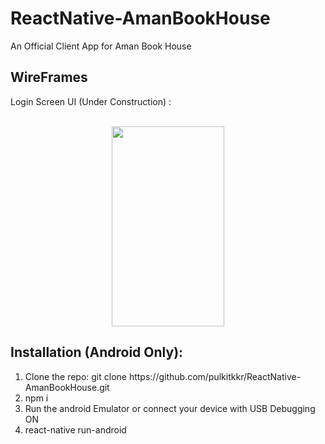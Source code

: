 # ReactNative-AmanBookHouse
An Official Client App for Aman Book House
## WireFrames
Login Screen UI (Under Construction) :
<br/>
<br/>
<center>
<img src="https://user-images.githubusercontent.com/5182674/32700832-b8f5e178-c7f0-11e7-8f5a-d6d3fbc81053.png" width="180" height="320" />
</center>

## Installation (Android Only):
<ol>
<li>Clone the repo: git clone https://github.com/pulkitkkr/ReactNative-AmanBookHouse.git</li>
<li>npm i</li>
<li>Run the android Emulator or connect your device with USB Debugging ON</li>
<li>react-native run-android</li>
<ol>
